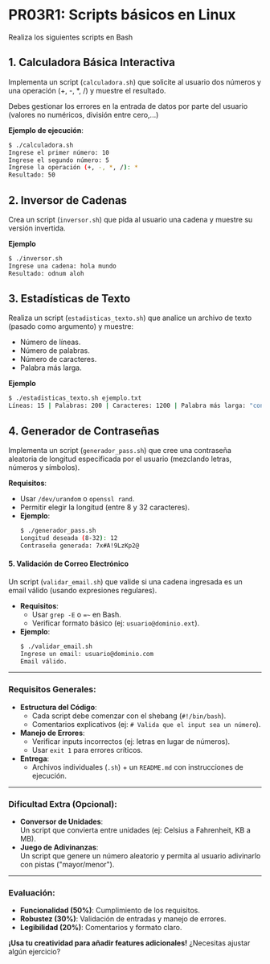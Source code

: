 # PR03R1: Scripts básicos en Linux

Realiza los siguientes scripts en Bash

## **1. Calculadora Básica Interactiva**

Implementa un script (`calculadora.sh`) que solicite al usuario dos números y una operación (+, -, *, /) y muestre el resultado.

Debes gestionar los errores en la entrada de datos por parte del usuario (valores no numéricos, división entre cero,...)

**Ejemplo de ejecución**:  
  ```bash
  $ ./calculadora.sh
  Ingrese el primer número: 10
  Ingrese el segundo número: 5
  Ingrese la operación (+, -, *, /): *
  Resultado: 50
  ```

## **2. Inversor de Cadenas**

Crea un script (`inversor.sh`) que pida al usuario una cadena y muestre su versión invertida.

**Ejemplo**
```bash
$ ./inversor.sh
Ingrese una cadena: hola mundo
Resultado: odnum aloh
```

## **3. Estadísticas de Texto**

Realiza un script (`estadisticas_texto.sh`) que analice un archivo de texto (pasado como argumento) y muestre:  

- Número de líneas.  
- Número de palabras.  
- Número de caracteres.  
- Palabra más larga.  

**Ejemplo**

```bash
$ ./estadisticas_texto.sh ejemplo.txt
Líneas: 15 | Palabras: 200 | Caracteres: 1200 | Palabra más larga: "constitucional"
```

## **4. Generador de Contraseñas**

Implementa un script (`generador_pass.sh`) que cree una contraseña aleatoria de longitud especificada por el usuario (mezclando letras, números y símbolos).

**Requisitos**:  
- Usar `/dev/urandom` o `openssl rand`.  
- Permitir elegir la longitud (entre 8 y 32 caracteres).  
- **Ejemplo**:  
  ```bash
  $ ./generador_pass.sh
  Longitud deseada (8-32): 12
  Contraseña generada: 7x#A!9LzKp2@
  ```

#### **5. Validación de Correo Electrónico**  

  Un script (`validar_email.sh`) que valide si una cadena ingresada es un email válido (usando expresiones regulares).  
- **Requisitos**:  
  - Usar `grep -E` o `=~` en Bash.  
  - Verificar formato básico (ej: `usuario@dominio.ext`).  
- **Ejemplo**:  
  ```bash
  $ ./validar_email.sh
  Ingrese un email: usuario@dominio.com
  Email válido.
  ```

---

### **Requisitos Generales**:  
- **Estructura del Código**:  
  - Cada script debe comenzar con el shebang (`#!/bin/bash`).  
  - Comentarios explicativos (ej: `# Valida que el input sea un número`).  
- **Manejo de Errores**:  
  - Verificar inputs incorrectos (ej: letras en lugar de números).  
  - Usar `exit 1` para errores críticos.  
- **Entrega**:  
  - Archivos individuales (`.sh`) + un `README.md` con instrucciones de ejecución.  

---

### **Dificultad Extra (Opcional)**:  
- **Conversor de Unidades**:  
  Un script que convierta entre unidades (ej: Celsius a Fahrenheit, KB a MB).  
- **Juego de Adivinanzas**:  
  Un script que genere un número aleatorio y permita al usuario adivinarlo con pistas ("mayor/menor").  

---

### **Evaluación**:  
- **Funcionalidad (50%)**: Cumplimiento de los requisitos.  
- **Robustez (30%)**: Validación de entradas y manejo de errores.  
- **Legibilidad (20%)**: Comentarios y formato claro.  

**¡Usa tu creatividad para añadir features adicionales!** ¿Necesitas ajustar algún ejercicio?